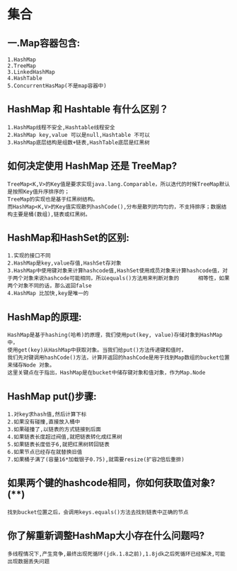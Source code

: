 # 集合

## 一.Map容器包含:
	1.HashMap
	2.TreeMap
	3.LinkedHashMap
	4.HashTable
	5.ConcurrentHasMap(不是map容器中)
## HashMap 和 Hashtable 有什么区别？
	1.HashMap线程不安全,Hashtable线程安全
	2.HashMap key,value 可以是null,Hashtable 不可以
	3.HashMap底层结构是组数+链表,HashTable底层是红黑树
## 如何决定使用 HashMap 还是 TreeMap?
	TreeMap<K,V>的Key值是要求实现java.lang.Comparable，所以迭代的时候TreeMap默认是按照Key值升序排序的；
	TreeMap的实现也是基于红黑树结构。
	而HashMap<K,V>的Key值实现散列hashCode(),分布是散列的均匀的，不支持排序；数据结构主要是桶(数组),链表或红黑树。
## HashMap和HashSet的区别:
	1.实现的接口不同
	2.HashMap是key,value存值,HashSet存对象
	3.HashMap中使用键对象来计算hashcode值,HashSet使用成员对象来计算hashcode值，对于两个对象来说hashcode可能相同，所以equals()方法用来判断对象的		相等性，如果两个对象不同的话，那么返回false
	4.HashMap 比加快,key是唯一的
## HashMap的原理:
	HashMap是基于hashing(哈希)的原理，我们使用put(key, value)存储对象到HashMap中，
	使用get(key)从HashMap中获取对象。当我们给put()方法传递键和值时，
	我们先对键调用hashCode()方法，计算并返回的hashCode是用于找到Map数组的bucket位置来储存Node 对象。
	这里关键点在于指出，HashMap是在bucket中储存键对象和值对象，作为Map.Node
## HashMap put()步骤:
	1.对key求hash值,然后计算下标
	2.如果没有碰撞,直接放入桶中
	3.如果碰撞了,以链表的方式链接到后面
	4.如果链表长度超过阀值,就把链表转化成红黑树
	5.如果链表长度低于6,就把红黑树转回链表
	6.如果节点已经存在就替换旧值
	7.如果桶子满了(容量16*加载银子0.75),就需要resize(扩容2倍后重排)
## 如果两个键的hashcode相同，你如何获取值对象?(**)
	找到bucket位置之后，会调用keys.equals()方法去找到链表中正确的节点
## 你了解重新调整HashMap大小存在什么问题吗?
	多线程情况下,产生竞争,最终出现死循环(jdk.1.8之前),1.8jdk之后死循环已经解决,可能出现数据丢失问题
	

